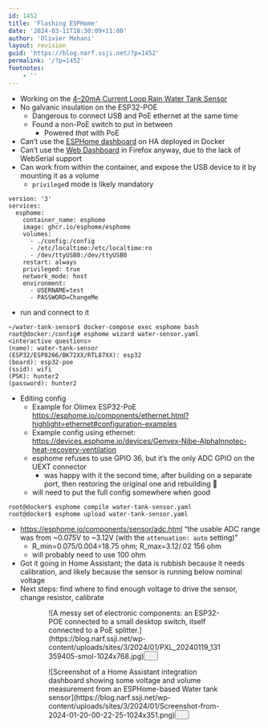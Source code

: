 ```yaml
---
id: 1452
title: 'Flashing ESPHome'
date: '2024-03-11T18:30:09+11:00'
author: 'Olivier Mehani'
layout: revision
guid: 'https://blog.narf.ssji.net/?p=1452'
permalink: '/?p=1452'
footnotes:
    - ''
---
```


- Working on the [4–20mA Current Loop Rain Water Tank Sensor](https://blog.narf.ssji.net/2023/11/11/4-20ma-current-loop-rain-water-tank-sensor/)
- No galvanic insulation on the ESP32-POE 
    - Dangerous to connect USB and PoE ethernet at the same time
    - Found a non-PoE switch to put in between 
        - Powered *that* with PoE
- Can’t use the [ESPHome dashboard](https://esphome.io/guides/getting_started_hassio#installing-esphome-dashboard) on HA deployed in Docker
- Can’t use the [Web Dashboard](https://esphome.io/guides/getting_started_command_line) in Firefox anyway, due to the lack of WebSerial support
- Can work from within the container, and expose the USB device to it by mounting it as a volume 
    - `privilege`d mode is likely mandatory

```
version: '3'
services:
  esphome:
    container_name: esphome
    image: ghcr.io/esphome/esphome
    volumes:
      - ./config:/config
      - /etc/localtime:/etc/localtime:ro
      - /dev/ttyUSB0:/dev/ttyUSB0
    restart: always
    privileged: true
    network_mode: host
    environment:
      - USERNAME=test
      - PASSWORD=ChangeMe
```

- run and connect to it

```
~/water-tank-sensor$ docker-compose exec esphome bash
root@docker:/config# esphome wizard water-sensor.yaml
<interactive questions>
(name): water-tank-sensor 
(ESP32/ESP8266/BK72XX/RTL87XX): esp32
(board): esp32-poe
(ssid): wifi
(PSK): hunter2
(password): hunter2
```

- Editing config 
    - Example for Olimex ESP32-PoE <https://esphome.io/components/ethernet.html?highlight=ethernet#configuration-examples>
    - Example config using ethernet: <https://devices.esphome.io/devices/Genvex-Nibe-AlphaInnotec-heat-recovery-ventilation>
    - esphome refuses to use GPIO 36, but it’s the only ADC GPIO on the UEXT connector 
        - was happy with it the second time, after building on a separate port, then restoring the original one and rebuilding 🤷
    - will need to put the full config somewhere when good

```
root@docker$ esphome compile water-tank-sensor.yaml 
root@docker$ esphome upload water-tank-sensor.yaml 
```

- <https://esphome.io/components/sensor/adc.html> “the usable ADC range was from ~0.075V to ~3.12V (with the `attenuation: auto` setting)” 
    - R\_min=0.075/0.004=18.75 ohm; R\_max=3.12/.02 156 ohm
    - will probably need to use 100 ohm
- Got it going in Home Assistant; the data is rubbish because it needs calibration, and likely because the sensor is running below nominal voltage
- Next steps: find where to find enough voltage to drive the sensor, change resistor, calibrate

<figure class="wp-block-gallery has-nested-images columns-1 wp-block-gallery-97 is-layout-flex wp-block-gallery-is-layout-flex"><figure class="wp-block-image size-large wp-lightbox-container" data-wp-context="{"uploadedSrc":"https:\/\/blog.narf.ssji.net\/wp-content\/uploads\/sites\/3\/2024\/01\/PXL_20240119_131359405-smol.jpg","figureClassNames":"wp-block-image size-large","figureStyles":null,"imgClassNames":"wp-image-1258","imgStyles":null,"targetWidth":2048,"targetHeight":1536,"scaleAttr":false,"ariaLabel":"Enlarge image: A messy set of electronic components: an ESP32-POE connected to a small desktop switch, itself connected to a PoE splitter.","alt":"A messy set of electronic components: an ESP32-POE connected to a small desktop switch, itself connected to a PoE splitter."}" data-wp-interactive="core/image">![A messy set of electronic components: an ESP32-POE connected to a small desktop switch, itself connected to a PoE splitter.](https://blog.narf.ssji.net/wp-content/uploads/sites/3/2024/01/PXL_20240119_131359405-smol-1024x768.jpg)<button aria-haspopup="dialog" aria-label="Enlarge image: A messy set of electronic components: an ESP32-POE connected to a small desktop switch, itself connected to a PoE splitter." class="lightbox-trigger" data-wp-init="callbacks.initTriggerButton" data-wp-on-async--click="actions.showLightbox" data-wp-style--right="context.imageButtonRight" data-wp-style--top="context.imageButtonTop" type="button"> <svg fill="none" height="12" viewbox="0 0 12 12" width="12" xmlns="http://www.w3.org/2000/svg"><path d="M2 0a2 2 0 0 0-2 2v2h1.5V2a.5.5 0 0 1 .5-.5h2V0H2Zm2 10.5H2a.5.5 0 0 1-.5-.5V8H0v2a2 2 0 0 0 2 2h2v-1.5ZM8 12v-1.5h2a.5.5 0 0 0 .5-.5V8H12v2a2 2 0 0 1-2 2H8Zm2-12a2 2 0 0 1 2 2v2h-1.5V2a.5.5 0 0 0-.5-.5H8V0h2Z" fill="#fff"></path></svg></button></figure><figure class="wp-block-image size-large wp-lightbox-container" data-wp-context="{"uploadedSrc":"https:\/\/blog.narf.ssji.net\/wp-content\/uploads\/sites\/3\/2024\/01\/Screenshot-from-2024-01-20-00-22-25.png","figureClassNames":"wp-block-image size-large","figureStyles":null,"imgClassNames":"wp-image-1259","imgStyles":null,"targetWidth":1231,"targetHeight":422,"scaleAttr":false,"ariaLabel":"Enlarge image: Screenshot of a Home Assistant integration dashboard showing some voltage and volume measurement from an ESPHome-based Water tank sensor","alt":"Screenshot of a Home Assistant integration dashboard showing some voltage and volume measurement from an ESPHome-based Water tank sensor"}" data-wp-interactive="core/image">![Screenshot of a Home Assistant integration dashboard showing some voltage and volume measurement from an ESPHome-based Water tank sensor](https://blog.narf.ssji.net/wp-content/uploads/sites/3/2024/01/Screenshot-from-2024-01-20-00-22-25-1024x351.png)<button aria-haspopup="dialog" aria-label="Enlarge image: Screenshot of a Home Assistant integration dashboard showing some voltage and volume measurement from an ESPHome-based Water tank sensor" class="lightbox-trigger" data-wp-init="callbacks.initTriggerButton" data-wp-on-async--click="actions.showLightbox" data-wp-style--right="context.imageButtonRight" data-wp-style--top="context.imageButtonTop" type="button"> <svg fill="none" height="12" viewbox="0 0 12 12" width="12" xmlns="http://www.w3.org/2000/svg"><path d="M2 0a2 2 0 0 0-2 2v2h1.5V2a.5.5 0 0 1 .5-.5h2V0H2Zm2 10.5H2a.5.5 0 0 1-.5-.5V8H0v2a2 2 0 0 0 2 2h2v-1.5ZM8 12v-1.5h2a.5.5 0 0 0 .5-.5V8H12v2a2 2 0 0 1-2 2H8Zm2-12a2 2 0 0 1 2 2v2h-1.5V2a.5.5 0 0 0-.5-.5H8V0h2Z" fill="#fff"></path></svg></button></figure></figure>